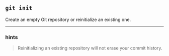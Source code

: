 `git init`
---
Create an empty Git repository or reinitialize an existing one.

---
### hints
> Reinitializing an existing repository will not erase your commit history.